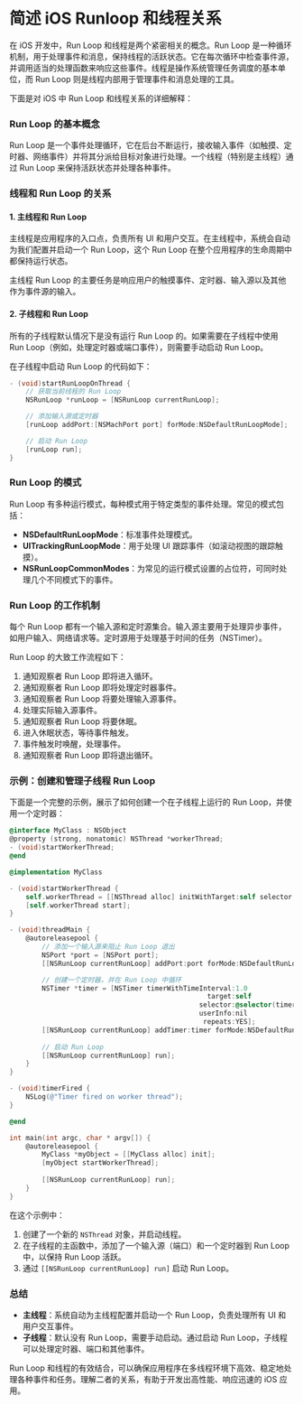 # 简述 iOS Runloop 和线程关系

在 iOS 开发中，Run Loop 和线程是两个紧密相关的概念。Run Loop 是一种循环机制，用于处理事件和消息，保持线程的活跃状态。它在每次循环中检查事件源，并调用适当的处理函数来响应这些事件。线程是操作系统管理任务调度的基本单位，而 Run Loop 则是线程内部用于管理事件和消息处理的工具。

下面是对 iOS 中 Run Loop 和线程关系的详细解释：

### Run Loop 的基本概念

Run Loop 是一个事件处理循环，它在后台不断运行，接收输入事件（如触摸、定时器、网络事件）并将其分派给目标对象进行处理。一个线程（特别是主线程）通过 Run Loop 来保持活跃状态并处理各种事件。

### 线程和 Run Loop 的关系

#### 1. 主线程和 Run Loop

主线程是应用程序的入口点，负责所有 UI 和用户交互。在主线程中，系统会自动为我们配置并启动一个 Run Loop，这个 Run Loop 在整个应用程序的生命周期中都保持运行状态。

主线程 Run Loop 的主要任务是响应用户的触摸事件、定时器、输入源以及其他作为事件源的输入。

#### 2. 子线程和 Run Loop

所有的子线程默认情况下是没有运行 Run Loop 的。如果需要在子线程中使用 Run Loop（例如，处理定时器或端口事件），则需要手动启动 Run Loop。

在子线程中启动 Run Loop 的代码如下：

```objective-c
- (void)startRunLoopOnThread {
    // 获取当前线程的 Run Loop
    NSRunLoop *runLoop = [NSRunLoop currentRunLoop];

    // 添加输入源或定时器
    [runLoop addPort:[NSMachPort port] forMode:NSDefaultRunLoopMode];

    // 启动 Run Loop
    [runLoop run];
}
```

### Run Loop 的模式

Run Loop 有多种运行模式，每种模式用于特定类型的事件处理。常见的模式包括：

- **NSDefaultRunLoopMode**：标准事件处理模式。
- **UITrackingRunLoopMode**：用于处理 UI 跟踪事件（如滚动视图的跟踪触摸）。
- **NSRunLoopCommonModes**：为常见的运行模式设置的占位符，可同时处理几个不同模式下的事件。

### Run Loop 的工作机制

每个 Run Loop 都有一个输入源和定时源集合。输入源主要用于处理异步事件，如用户输入、网络请求等。定时源用于处理基于时间的任务（NSTimer）。

Run Loop 的大致工作流程如下：

1. 通知观察者 Run Loop 即将进入循环。
2. 通知观察者 Run Loop 即将处理定时器事件。
3. 通知观察者 Run Loop 将要处理输入源事件。
4. 处理实际输入源事件。
5. 通知观察者 Run Loop 将要休眠。
6. 进入休眠状态，等待事件触发。
7. 事件触发时唤醒，处理事件。
8. 通知观察者 Run Loop 即将退出循环。

### 示例：创建和管理子线程 Run Loop

下面是一个完整的示例，展示了如何创建一个在子线程上运行的 Run Loop，并使用一个定时器：

```objective-c
@interface MyClass : NSObject
@property (strong, nonatomic) NSThread *workerThread;
- (void)startWorkerThread;
@end

@implementation MyClass

- (void)startWorkerThread {
    self.workerThread = [[NSThread alloc] initWithTarget:self selector:@selector(threadMain) object:nil];
    [self.workerThread start];
}

- (void)threadMain {
    @autoreleasepool {
        // 添加一个输入源来阻止 Run Loop 退出
        NSPort *port = [NSPort port];
        [[NSRunLoop currentRunLoop] addPort:port forMode:NSDefaultRunLoopMode];

        // 创建一个定时器，并在 Run Loop 中循环
        NSTimer *timer = [NSTimer timerWithTimeInterval:1.0
                                                 target:self
                                               selector:@selector(timerFired)
                                               userInfo:nil
                                                repeats:YES];
        [[NSRunLoop currentRunLoop] addTimer:timer forMode:NSDefaultRunLoopMode];
        
        // 启动 Run Loop
        [[NSRunLoop currentRunLoop] run];
    }
}

- (void)timerFired {
    NSLog(@"Timer fired on worker thread");
}

@end

int main(int argc, char * argv[]) {
    @autoreleasepool {
        MyClass *myObject = [[MyClass alloc] init];
        [myObject startWorkerThread];
        
        [[NSRunLoop currentRunLoop] run];
    }
}
```

在这个示例中：

1. 创建了一个新的 `NSThread` 对象，并启动线程。
2. 在子线程的主函数中，添加了一个输入源（端口）和一个定时器到 Run Loop 中，以保持 Run Loop 活跃。
3. 通过 `[[NSRunLoop currentRunLoop] run]` 启动 Run Loop。

### 总结

- **主线程**：系统自动为主线程配置并启动一个 Run Loop，负责处理所有 UI 和用户交互事件。
- **子线程**：默认没有 Run Loop，需要手动启动。通过启动 Run Loop，子线程可以处理定时器、端口和其他事件。

Run Loop 和线程的有效结合，可以确保应用程序在多线程环境下高效、稳定地处理各种事件和任务。理解二者的关系，有助于开发出高性能、响应迅速的 iOS 应用。
